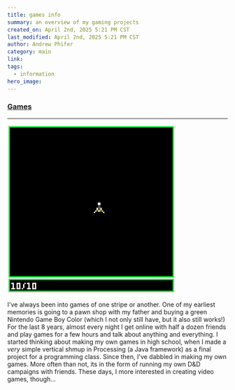 ```yaml
---
title: games info
summary: an overview of my gaming projects
created_on: April 2nd, 2025 5:21 PM CST
last_modified: April 2nd, 2025 5:21 PM CST
author: Andrew Phifer
category: main
link: 
tags:
  - information
hero_image:
---
```


### [Games](/pages/topic_directory?category=games)

---
![stellar-star-fighter-early-work.png](/content/articles/Video-Games/Stellar-Star-Fighter/stellar_star_fighter_early_development.gif)

I've always been into games of one stripe or another.  One of my earliest memories is going to a pawn shop with my father and buying a green Nintendo Game Boy Color (which I not only still have, but it also still works!)  For the last 8 years, almost every night I get online with half a dozen friends and play games for a few hours and talk about anything and everything.  I started thinking about making my own games in high school, when I made a *very* simple vertical shmup in Processing (a Java framework) as a final project for a programming class.  Since then, I've dabbled in making my own games.  More often than not, its in the form of running my own D&D campaigns with friends.  These days, I more interested in creating video games, though...
